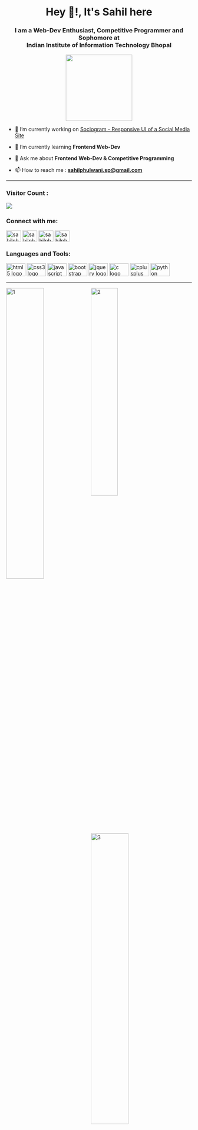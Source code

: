 <h1 align="center">Hey 👋!, It's Sahil here</h1>
<h3 align="center">I am a Web-Dev Enthusiast, Competitive Programmer and Sophomore at <br>Indian Institute of Information Technology Bhopal</h3>
<div align="center" >
  <img height="180" src="https://media.giphy.com/media/qgQUggAC3Pfv687qPC/giphy.gif"  />
</div>

- 🔭 I’m currently working on [Sociogram - Responsive UI of a Social Media Site](https://github.com/sahilphulwani23/Sociogram)

- 🌱 I’m currently learning **Frontend Web-Dev**

- 💬 Ask me about **Frontend Web-Dev & Competitive Programming**

- 📫 How to reach me : **sahilphulwani.sp@gmail.com**

<hr>
<h3 align="left">Visitor Count :</h3>


<div align="left">
  <img src="https://profile-counter.glitch.me/sahilphulwani23/count.svg?"  />
</div>

<h3 align="left">Connect with me:</h3>

<p align="left">
<a href="https://linkedin.com/in/sahilphulwani23" target="blank"><img align="center" src="https://raw.githubusercontent.com/rahuldkjain/github-profile-readme-generator/master/src/images/icons/Social/linked-in-alt.svg" alt="sahilphulwani23" height="30" width="40" /></a>
<a href="https://instagram.com/sahilphulwani2324" target="blank"><img align="center" src="https://raw.githubusercontent.com/rahuldkjain/github-profile-readme-generator/master/src/images/icons/Social/instagram.svg" alt="sahilphulwani2324" height="30" width="40" /></a>
<a href="https://www.codechef.com/users/sahilph23" target="blank"><img align="center" src="https://cdn.codechef.com/images/cc-logo-mobile-1.svg" alt="sahilph23" height="30" width="40" /></a>
<a href="https://www.hackerrank.com/sahilphulwani_sp" target="blank"><img align="center" src="https://raw.githubusercontent.com/rahuldkjain/github-profile-readme-generator/master/src/images/icons/Social/hackerrank.svg" alt="sahilphulwani_sp" height="30" width="40" /></a>
</p>

<h3 align="left">Languages and Tools:</h3>
<div align="left">
  <img src="https://cdn.jsdelivr.net/gh/devicons/devicon/icons/html5/html5-original.svg" height="35" width="52" alt="html5 logo"  />
  <img src="https://cdn.jsdelivr.net/gh/devicons/devicon/icons/css3/css3-original.svg" height="35" width="52" alt="css3 logo"  />
  <img src="https://cdn.jsdelivr.net/gh/devicons/devicon/icons/javascript/javascript-original.svg" height="35" width="52" alt="javascript logo"  />
  <img src="https://cdn.jsdelivr.net/gh/devicons/devicon/icons/bootstrap/bootstrap-original.svg" height="35" width="52" alt="bootstrap logo"  />
  <img src="https://cdn.jsdelivr.net/gh/devicons/devicon/icons/jquery/jquery-original.svg" height="35" width="52" alt="jquery logo"  />
  <img src="https://cdn.jsdelivr.net/gh/devicons/devicon/icons/c/c-original.svg" height="35" width="52" alt="c logo"  />
  <img src="https://cdn.jsdelivr.net/gh/devicons/devicon/icons/cplusplus/cplusplus-original.svg" height="35" width="52" alt="cplusplus logo"  />
  <img src="https://cdn.jsdelivr.net/gh/devicons/devicon/icons/python/python-original.svg" height="35" width="52" alt="python logo"  />
</div>
<hr>

   <img align=left src="https://github-readme-stats.vercel.app/api?username=sahilphulwani23&theme=radical&show_icons=true"  display=inline width=45% height=auto  alt="1" >
   <img src="https://github-readme-stats.vercel.app/api/top-langs/?username=sahilphulwani23&theme=radical&layout=compact&hide=Jupyter%20Notebook"  display=inline width=38% height=auto  alt="2" >

   <img align="center" src="https://github-readme-streak-stats.herokuapp.com/?user=sahilphulwani23&theme=tokyonight"  display=inline width=45% height=auto alt="3" >

